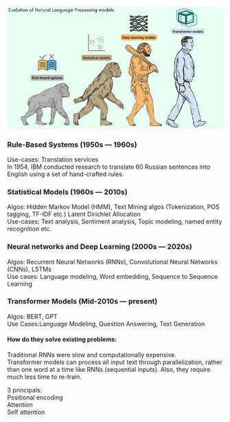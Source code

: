 ![NLP_evolution](NLP_evolution.png)


### Rule-Based Systems (1950s — 1960s)
Use-cases: Translation services  
In 1954, IBM conducted research to translate 60 Russian sentences into English using a set of hand-crafted rules.

### Statistical Models (1960s — 2010s)
Algos: Hidden Markov Model (HMM), Text Mining algos (Tokenization, POS tagging, TF-IDF etc.)
Latent Dirichlet Allocation  
Use-cases: Text analysis, Sentiment analysis, Topic modeling, named entity recognition etc.  

### Neural networks and Deep Learning (2000s — 2020s)
Algos: Recurrent Neural Networks (RNNs), Convolutional Neural Networks (CNNs), LSTMs  
Use cases: Language modeling, Word embedding, Sequence to Sequence Learning  

### Transformer Models (Mid-2010s — present)  
Algos: BERT, GPT  
Use Cases:Language Modeling, Question Answering, Text Generation  

#### How do they solve existing problems: 
Traditional RNNs were slow and computationally expensive.  
Transformer models can process all input text through parallelization, rather than one word at a time like RNNs (sequential inputs). Also, they require much less time to re-train.  

3 principals:  
Positional encoding  
Attention  
Self attention  